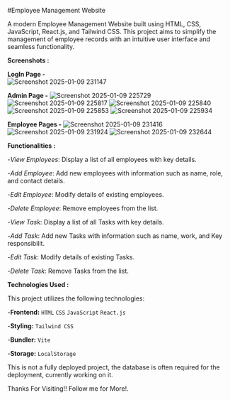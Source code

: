 #Employee Management Website

  A modern Employee Management Website built using HTML, CSS, JavaScript, React.js, and Tailwind CSS. This project aims to simplify the management of employee records with     an intuitive user interface and seamless functionality.

**Screenshots :**  

**LogIn Page -**    
  ![Screenshot 2025-01-09 231147](https://github.com/user-attachments/assets/388a21bf-8be3-4fd7-a242-b5edac8ed31a)
  
**Admin Page -**
    ![Screenshot 2025-01-09 225729](https://github.com/user-attachments/assets/7e557cba-82d9-4c20-8bda-f05676bbb7a4)
    ![Screenshot 2025-01-09 225817](https://github.com/user-attachments/assets/98f906b1-433b-4d96-be8e-30c6a45f4f67)
    ![Screenshot 2025-01-09 225840](https://github.com/user-attachments/assets/ba0cf860-5b46-422e-a28d-094e523d02ce)
    ![Screenshot 2025-01-09 225853](https://github.com/user-attachments/assets/7a4b3b27-5196-472d-8889-34885bfd5f7c)
    ![Screenshot 2025-01-09 225934](https://github.com/user-attachments/assets/48919f02-7fb7-4c20-9a39-ae42e1faff8e)
  
**Employee Pages -**
    ![Screenshot 2025-01-09 231416](https://github.com/user-attachments/assets/6b92a277-8c80-4cf1-a882-192862fda20c)
    ![Screenshot 2025-01-09 231924](https://github.com/user-attachments/assets/e8dd4f52-295f-4a7f-9400-4ec20cc649c8)
    ![Screenshot 2025-01-09 232644](https://github.com/user-attachments/assets/8ee54ee2-2268-4917-b932-d556ef417831)

**Functionalities :**

  -_View Employees_: Display a list of all employees with key details.
  
  -_Add Employee_: Add new employees with information such as name, role, and contact details.
  
  -_Edit Employee_: Modify details of existing employees.
  
  -_Delete Employee_: Remove employees from the list.
  
  -_View Task_: Display a list of all Tasks with key details.
  
  -_Add Task_: Add new Tasks with information such as name, work, and Key responsibilit. 
  
  -_Edit Task_: Modify details of existing Tasks.
  
  -_Delete Task_: Remove Tasks from the list.
  

**Technologies Used :**

  This project utilizes the following technologies:

  -**Frontend:**
    `HTML`
    `CSS`
    `JavaScript`
    `React.js`
    
  -**Styling:**
    `Tailwind CSS`
    
  -**Bundler:**
    `Vite`
    
  -**Storage:**
    `LocalStorage`

This is not a fully deployed project, the database is often required for the deployment, currently working on it.

Thanks For Visiting!! Follow me for More!.
